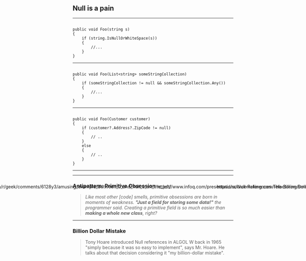 ## Null is a pain

----

<pre><code data-noescape data-trim class="lang-csharp hljs">
public void Foo(<span class="highlightcode">string s</span>)
{
    <span class="highlightcode">if (string.IsNullOrWhiteSpace(s))</span>
    {
        //...
    }
}
</code></pre>

----

<pre><code data-noescape data-trim class="lang-csharp hljs">
public void Foo(<span class="highlightcode">List&lt;string&gt; someStringCollection</span>)
{
    <span class="highlightcode">if (someStringCollection != null && someStringCollection.Any())</span>
    {
        //...
    }
}
</code></pre>

----

<pre><code data-noescape data-trim class="lang-csharp hljs">
public void Foo(<span class="highlightcode">Customer customer</span>)
{
    <span class="highlightcode">if (customer?.Address?.ZipCode != null)</span>
    {
        // ..
    }
    else
    {
        // ..
    }
}
</code></pre>

----

<!-- .slide: data-background="resources/drawio/null.png" -->

<div style="position: absolute; top: 630px; left: -16%;">
  <p class="img-src-plain">https://www.reddit.com/r/geek/comments/6128y3/amusing_example_between_0_and_null_0_on_the_left/</p>
</div>


----

### Antipattern: Primitive Obsession

> *Like most other [code] smells, primitive obsessions are born in moments of weakness. **"Just a field for storing some data!"** the programmer said. Creating a primitive field is so much easier than **making a whole new class**, right?*

<div style="position: absolute; top: 630px; right: -16%;">
  <p class="img-src-plain">https://sourcemaking.com/refactoring/smells/primitive-obsession</p>
</div>

----

### Billion Dollar Mistake

> Tony Hoare introduced Null references in ALGOL W back in 1965 "simply because it was so easy to implement", says Mr. Hoare. He talks about that decision considering it "my billion-dollar mistake".

<div style="position: absolute; top: 630px; right: -16%;">
  <p class="img-src-plain">https://www.infoq.com/presentations/Null-References-The-Billion-Dollar-Mistake-Tony-Hoare</p>
</div>


